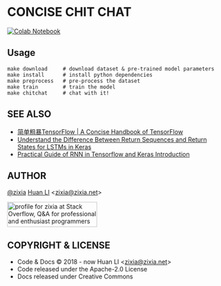 # CONCISE CHIT CHAT

[![Colab Notebook](https://img.shields.io/badge/Google_Colab-Notebook-brightgreen.svg)](https://colab.research.google.com/drive/1_TBoCV105ik8gmzbRTqoxIFajiGxCLfm)

## Usage

```shell
make download     # download dataset & pre-trained model parameters
make install      # install python dependencies
make preprocess   # pre-process the dataset
make train        # train the model
make chitchat     # chat with it!
```

## SEE ALSO

- [简单粗暴TensorFlow | A Concise Handbook of TensorFlow](https://tf.wiki)
- [Understand the Difference Between Return Sequences and Return States for LSTMs in Keras](https://machinelearningmastery.com/return-sequences-and-return-states-for-lstms-in-keras/)
- [Practical Guide of RNN in Tensorflow and Keras Introduction](https://paulx-cn.github.io/blog/4th_Blog/)

## AUTHOR

[@zixia](https://github.com/zixia) [Huan LI](https://linkedin.com/in/zixia) \<zixia@zixia.net\>

<a href="http://stackoverflow.com/users/1123955/zixia">
  <img src="http://stackoverflow.com/users/flair/1123955.png" width="208" height="58" alt="profile for zixia at Stack Overflow, Q&amp;A for professional and enthusiast programmers" title="profile for zixia at Stack Overflow, Q&amp;A for professional and enthusiast programmers">
</a>

## COPYRIGHT & LICENSE

- Code & Docs © 2018 - now Huan LI \<zixia@zixia.net\>
- Code released under the Apache-2.0 License
- Docs released under Creative Commons
